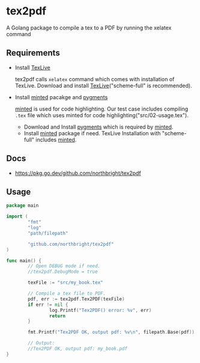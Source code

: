 # tex2pdf
A Golang package to compile a tex to a PDF by running the xelatex command

## Requirements
* Install [TexLive](https://tug.org/texlive/)
  
  tex2pdf calls `xelatex` command which comes with installation of TexLive.
  Download and install [TexLive](https://tug.org/texlive/)("scheme-full" is recommended).

* Install [minted](https://www.ctan.org/pkg/minted) pacakge and [pygments](https://pygments.org) 

  [minted](https://www.ctan.org/pkg/minted) is used for code highlighting.
  Our test case includes compiling `.tex` file which uses minted for code highlighting("src/02-usage.tex").

  * Download and Install [pygments](https://pygments.org/download/) which is required by [minted](https://www.ctan.org/pkg/minted).
  * Install [minted](https://www.ctan.org/pkg/minted) package if need. TexLive Installation with "scheme-full" includes [minted](https://www.ctan.org/pkg/minted).

## Docs
* <https://pkg.go.dev/github.com/northbright/tex2pdf>

## Usage
```go
package main

import (
        "fmt"
        "log"
        "path/filepath"

        "github.com/northbright/tex2pdf"
)

func main() {
        // Open DEBUG mode if need.
        //tex2pdf.DebugMode = true

        texFile := "src/my_book.tex"

        // Compile a tex file to PDF.
        pdf, err := tex2pdf.Tex2PDF(texFile)
        if err != nil {
                log.Printf("Tex2PDF() error: %v", err)
                return
        }

        fmt.Printf("Tex2PDF OK, output pdf: %v\n", filepath.Base(pdf))

        // Output:
        //Tex2PDF OK, output pdf: my_book.pdf
}
```
